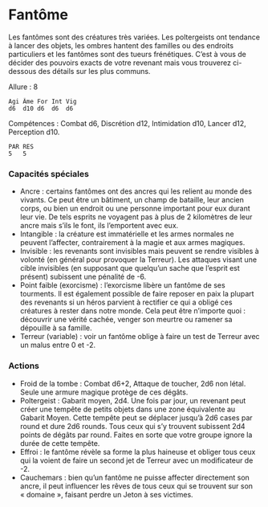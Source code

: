 
# Fantôme
Les fantômes sont des créatures très variées. Les poltergeists ont tendance à lancer des objets, les ombres hantent des familles ou des endroits particuliers et les fantômes sont des tueurs frénétiques. C’est à vous de décider des pouvoirs exacts de votre revenant mais vous trouverez ci-dessous des détails sur les plus communs.

Allure : 8

	Agi	Âme	For	Int	Vig
	d6	d10	d6	d6	d6

Compétences : Combat d6, Discrétion d12, Intimidation d10, Lancer d12, Perception d10.

	PAR	RES
	5	5

### Capacités spéciales
- Ancre : certains fantômes ont des ancres qui les relient au monde des vivants. Ce peut être un bâtiment, un champ de bataille, leur ancien corps, ou bien un endroit ou une personne important pour eux durant leur vie. De tels esprits ne voyagent pas à plus de 2 kilomètres de leur ancre mais s’ils le font, ils l’emportent avec eux.
- Intangible : la créature est immatérielle et les armes normales ne peuvent l’affecter, contrairement à la magie et aux armes magiques.
- Invisible : les revenants sont invisibles mais peuvent se rendre visibles à volonté (en général pour provoquer la Terreur). Les attaques visant une cible invisibles (en supposant que quelqu’un sache que l’esprit est présent) subissent une pénalité de -6.
- Point faible (exorcisme) : l’exorcisme libère un fantôme de ses tourments. Il est également possible de faire reposer en paix la plupart des revenants si un héros parvient à rectifier ce qui a obligé ces créatures à rester dans notre monde. Cela peut être n’importe quoi : découvrir une vérité cachée, venger son meurtre ou ramener sa dépouille à sa famille.
- Terreur (variable) : voir un fantôme oblige à faire un test de Terreur avec un malus entre 0 et -2.

### Actions
- Froid de la tombe	: Combat d6+2, Attaque de toucher, 2d6 non létal. Seule une armure magique protège de ces dégâts.
- Poltergeist :	Gabarit moyen, 2d4. Une fois par jour, un revenant peut créer une tempête de petits objets dans une zone équivalente au Gabarit Moyen. Cette tempête peut se déplacer jusqu’à 2d6 cases par round et dure 2d6 rounds. Tous ceux qui s’y trouvent subissent 2d4 points de dégâts par round. Faites en sorte que votre groupe ignore la durée de cette tempête.
- Effroi : le fantôme révèle sa forme la plus haineuse et obliger tous ceux qui la voient de faire un second jet de Terreur avec un modificateur de -2.
- Cauchemars : bien qu’un fantôme ne puisse affecter directement son ancre, il peut influencer les rêves de tous ceux qui se trouvent sur son « domaine », faisant perdre un Jeton à ses victimes.
